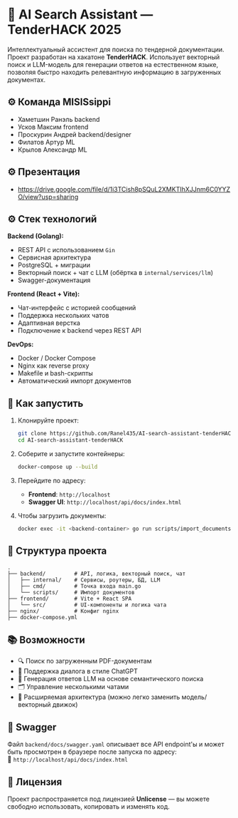 # 🧠 AI Search Assistant — TenderHACK 2025

Интеллектуальный ассистент для поиска по тендерной документации. Проект разработан на хакатоне **TenderHACK**. Использует векторный поиск и LLM-модель для генерации ответов на естественном языке, позволяя быстро находить релевантную информацию в загруженных документах.
## ⚙️ Команда MISISsippi
- Хаметшин Ранэль backend
- Усков Максим frontend
- Проскурин Андрей backend/designer
- Филатов Артур ML
- Крылов Александр ML

## ⚙️ Презентация
- https://drive.google.com/file/d/1i3TCish8pSQuL2XMKTIhXJJnm6C0YYZO/view?usp=sharing

## ⚙️ Стек технологий

**Backend (Golang):**
- REST API с использованием `Gin`
- Сервисная архитектура
- PostgreSQL + миграции
- Векторный поиск + чат с LLM (обёртка в `internal/services/llm`)
- Swagger-документация

**Frontend (React + Vite):**
- Чат-интерфейс с историей сообщений
- Поддержка нескольких чатов
- Адаптивная верстка
- Подключение к backend через REST API

**DevOps:**
- Docker / Docker Compose
- Nginx как reverse proxy
- Makefile и bash-скрипты
- Автоматический импорт документов

## 🚀 Как запустить

1. Клонируйте проект:
   ```bash
   git clone https://github.com/Ranel435/AI-search-assistant-tenderHACK.git
   cd AI-search-assistant-tenderHACK
   ```

2. Соберите и запустите контейнеры:
   ```bash
   docker-compose up --build
   ```

3. Перейдите по адресу:
   - **Frontend**: `http://localhost`
   - **Swagger UI**: `http://localhost/api/docs/index.html`

4. Чтобы загрузить документы:
   ```bash
   docker exec -it <backend-container> go run scripts/import_documents.go
   ```

## 📂 Структура проекта

```
.
├── backend/         # API, логика, векторный поиск, чат
│   ├── internal/    # Сервисы, роутеры, БД, LLM
│   ├── cmd/         # Точка входа main.go
│   └── scripts/     # Импорт документов
├── frontend/        # Vite + React SPA
│   └── src/         # UI-компоненты и логика чата
├── nginx/           # Конфиг nginx
├── docker-compose.yml
```

## 📚 Возможности

- 🔍 Поиск по загруженным PDF-документам
- 💬 Поддержка диалога в стиле ChatGPT
- 🧠 Генерация ответов LLM на основе семантического поиска
- 🗂 Управление несколькими чатами
- 🔧 Расширяемая архитектура (можно легко заменить модель/векторный движок)

## 🧪 Swagger

Файл `backend/docs/swagger.yaml` описывает все API endpoint'ы и может быть просмотрен в браузере после запуска по адресу:  
📄 `http://localhost/api/docs/index.html`

## 📝 Лицензия

Проект распространяется под лицензией **Unlicense** — вы можете свободно использовать, копировать и изменять код.
